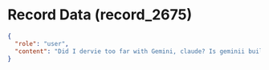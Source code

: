 # Record Data (record_2675)

```json
{
  "role": "user",
  "content": "Did I dervie too far with Gemini, claude? Is geminii building on top of vague second order derivations of likeilhoods and formed a whole new worldview of what happened??"
}
```
